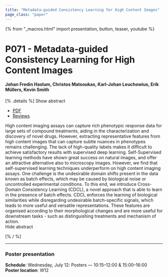 ```yaml
---
title: "Metadata-guided Consistency Learning for High Content Images"
page_class: "paper"
---
```


{% from "_macros.html" import presentation, button, teaser, youtube %}

# P071 - Metadata-guided Consistency Learning for High Content Images

#### Johan Fredin Haslum, Christos Matsoukas, Karl-Johan Leuchowius, Erik Müllers, Kevin Smith


[% .details %]
<a class="toggle_visibility" data-selector=".abstract" data-level="3">Show abstract</a>
- <a href="https://openreview.net/pdf?id=PzzhiSNnyF8">PDF</a>
- <a href="https://openreview.net/forum?id=PzzhiSNnyF8">Reviews</a>

<p>
    <span class="abstract">
        High content imaging assays can capture rich phenotypic response data for large sets of compound treatments, aiding in the characterization and discovery of novel drugs. However, extracting representative features from high content images that can capture subtle nuances in phenotypes remains challenging. The lack of high-quality labels makes it difficult to achieve satisfactory results with supervised deep learning. Self-Supervised learning methods have shown great success on natural images, and offer an attractive alternative also to microscopy images. However, we find that self-supervised learning techniques underperform on high content imaging assays. One challenge is the undesirable domain shifts present in the data known as batch effects, which may be caused by biological noise or uncontrolled experimental conditions. To this end, we introduce Cross-Domain Consistency Learning (CDCL), a novel approach that is able to learn in the presence of batch effects. CDCL enforces the learning of biological similarities while disregarding undesirable batch-specific signals, which leads to more useful and versatile representations. These features are organised according to their morphological changes and are more useful for downstream tasks - such as distinguishing treatments and mechanism of action.
        <br>
        <span class="actions"><a class="toggle_visibility" data-level="2">Hide abstract</a></span>
    </span>
</p>
[% / %]

---


### Poster presentation

**Schedule**: Wednesday, July 12: Posters — 10:15–12:00 & 15:00–16:00<br>
**Poster location**: W12

